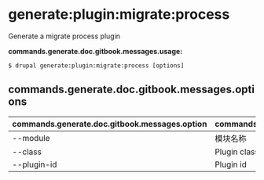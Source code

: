 # generate:plugin:migrate:process
Generate a migrate process plugin

**commands.generate.doc.gitbook.messages.usage:**
```
$ drupal generate:plugin:migrate:process [options]
```

## commands.generate.doc.gitbook.messages.options
commands.generate.doc.gitbook.messages.option | commands.generate.doc.gitbook.messages.details
-------|-------------
--module | 模块名称
--class | Plugin class name
--plugin-id | Plugin id
